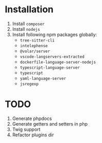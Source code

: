 # Installation

1. Install `composer`
2. Install `nodejs`
3. Install following npm packages globally:
    * `tree-sitter-cli`
    * `intelephense`
    * `@volar/server`
    * `vscode-langservers-extracted`
    * `dockerfile-language-server-nodejs`
    * `typescript-language-server`
    * `typescript`
    * `yaml-language-server`
    * `jsregexp`

# TODO

1. Generate phpdocs
2. Generate getters and setters in php
3. Twig support
4. Refactor plugins dir
